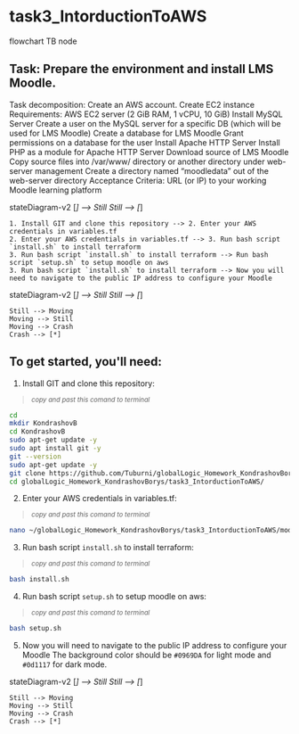 # task3_IntorductionToAWS

flowchart TB
	node

## Task: Prepare the environment and install LMS Moodle.


Task decomposition:
Create an AWS account.
Create EC2 instance 
Requirements:
AWS EC2  server (2 GiB RAM, 1 vCPU, 10 GiB)
Install MySQL Server
Create a user on the MySQL server for a specific DB (which will be used for LMS Moodle)
Create a database for LMS Moodle
Grant permissions on a database for the user
Install Apache HTTP Server
Install PHP as a module for Apache HTTP Server
Download source of LMS Moodle
Copy source files into /var/www/ directory or another directory under web-server management
Create a directory named “moodledata” out of the web-server directory
Acceptance Criteria:
URL (or IP) to your working Moodle learning platform


stateDiagram-v2
    [*] --> Still
    Still --> [*]

    1. Install GIT and clone this repository --> 2. Enter your AWS credentials in variables.tf
    2. Enter your AWS credentials in variables.tf --> 3. Run bash script `install.sh` to install terraform
    3. Run bash script `install.sh` to install terraform --> Run bash script `setup.sh` to setup moodle on aws
    3. Run bash script `install.sh` to install terraform --> Now you will need to navigate to the public IP address to configure your Moodle
    
 stateDiagram-v2
    [*] --> Still
    Still --> [*]

    Still --> Moving
    Moving --> Still
    Moving --> Crash
    Crash --> [*]
    
## To get started, you'll need:

1. Install GIT and clone this repository:
>  <sub> _copy and past this comand to terminal_ </sub>
```bash
cd
mkdir KondrashovB
cd KondrashovB
sudo apt-get update -y
sudo apt install git -y
git --version
sudo apt-get update -y
git clone https://github.com/Tuburni/globalLogic_Homework_KondrashovBorys
cd globalLogic_Homework_KondrashovBorys/task3_IntorductionToAWS/
```

2. Enter your AWS credentials in variables.tf:
>  <sub> _copy and past this comand to terminal_ </sub>
```bash
nano ~/globalLogic_Homework_KondrashovBorys/task3_IntorductionToAWS/modules/variable.tf
```

3. Run bash script `install.sh` to install terraform:
>  <sub> _copy and past this comand to terminal_ </sub>
```bash
bash install.sh
```
4. Run bash script `setup.sh` to setup moodle on aws:
>  <sub> _copy and past this comand to terminal_ </sub>
```bash
bash setup.sh
```
5. Now you will need to navigate to the public IP address to configure your Moodle
The background color should be `#0969DA` for light mode and `#0d1117` for dark mode.

stateDiagram-v2
    [*] --> Still
    Still --> [*]

    Still --> Moving
    Moving --> Still
    Moving --> Crash
    Crash --> [*]
